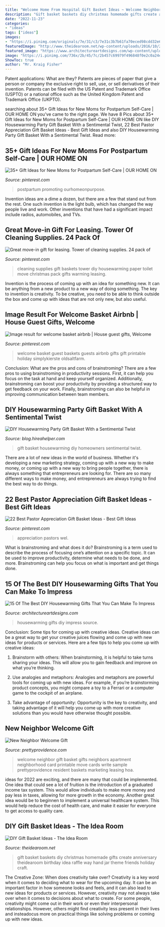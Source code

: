 ```yaml
---
title: "Welcome Home From Hospital Gift Basket Ideas ~ Welcome Neighbor Gift Basket Gifts Neighbors Apartment Neighborhood Card Printable Move Cards Write Sample Prettyprovidence Resident Baskets Marketing Leasing Hoa"
description: "Gift basket baskets diy christmas homemade gifts create anniversary theidearoom birthday idea raffle way hand jar theme friends holiday craft"
date: "2022-11-23"
categories:
- "ideas"
tags: ["ideas"]
images:
- "https://i.pinimg.com/originals/7e/31/c3/7e31c3b7b61fa70eced98cdd32e65520.jpg"
featuredImage: "http://www.theidearoom.net/wp-content/uploads/2016/10/25-DIY-Gift-Basket-Ideas.png"
featured_image: "https://www.architectureartdesigns.com/wp-content/uploads/2017/01/15-Of-The-Best-DIY-Housewarming-Gifts-That-You-Can-Make-To-Impress-2.jpg"
image: "https://i.pinimg.com/736x/2b/45/7c/2b457c69979f496848f0e2c0a24eae5d--cleaning-supplies--packs.jpg"
ShowToc: true
author: "Mr. Kraig Fisher"
---
```



Patent applications: What are they?
Patents are pieces of paper that give a person or company the exclusive right to sell, use, or sell derivatives of their invention. Patents can be filed with the US Patent and Trademark Office (USPTO) or a national office such as the United Kingdom Patent and Trademark Office (UKPTO).

	

		
searching about 35+ Gift Ideas for New Moms for Postpartum Self-Care | OUR HOME ON you've came to the right page. We have 8 Pics about 35+ Gift Ideas for New Moms for Postpartum Self-Care | OUR HOME ON like DIY Housewarming Party Gift Basket With a Sentimental Twist, 22 Best Pastor Appreciation Gift Basket Ideas - Best Gift Ideas and also DIY Housewarming Party Gift Basket With a Sentimental Twist. Read more:
		
    
## 35+ Gift Ideas For New Moms For Postpartum Self-Care | OUR HOME ON

<img loading=lazy src="https://i.pinimg.com/736x/85/99/bd/8599bd5fbea825de7dfb762bc6e25f79.jpg" onerror="this.onerror=null;this.src='https://tse3.mm.bing.net/th?id=OIP.RkReFQsYWietZnTlgBsFDgHaMx&amp;pid=15.1';" alt="35+ Gift Ideas for New Moms for Postpartum Self-Care | OUR HOME ON">

_Source: pinterest.com_

>postpartum promoting ourhomeonpurpose. 

	

Invention ideas are a dime a dozen, but there are a few that stand out from the rest. One such invention is the light bulb, which has changed the way people live and work. Other inventions that have had a significant impact include radios, automobiles, and TVs.

    
## Great Move-in Gift For Leasing. Tower Of Cleaning Supplies. 24 Pack Of

<img loading=lazy src="https://i.pinimg.com/736x/2b/45/7c/2b457c69979f496848f0e2c0a24eae5d--cleaning-supplies--packs.jpg" onerror="this.onerror=null;this.src='https://tse4.mm.bing.net/th?id=OIP.pykdiktdX_m8MCNMSKvlxwHaJ3&amp;pid=15.1';" alt="Great move-in gift for leasing. Tower of cleaning supplies. 24 pack of">

_Source: pinterest.com_

>cleaning supplies gift baskets tower diy housewarming paper toilet move christmas pack gifts warming leasing. 

	

Invention is the process of coming up with an idea for something new. It can be anything from a new product to a new way of doing something. The key to invention is creativity. To be creative, you need to be able to think outside the box and come up with ideas that are not only new, but also useful.

    
## Image Result For Welcome Basket Airbnb | House Guest Gifts, Welcome

<img loading=lazy src="https://i.pinimg.com/originals/7e/31/c3/7e31c3b7b61fa70eced98cdd32e65520.jpg" onerror="this.onerror=null;this.src='https://tse2.mm.bing.net/th?id=OIP.hYnGDAE1Gl7qdNmoPcknMQHaLM&amp;pid=15.1';" alt="Image result for welcome basket airbnb | House guest gifts, Welcome">

_Source: pinterest.com_

>welcome basket guest baskets guests airbnb gifts gift printable holiday simplykierste oldsaltfarm. 

	

Conclusion: What are the pros and cons of brainstroming?
There are a few pros to using brainstroming in productivity sessions. First, it can help you focus on the task at hand and keep yourself organized. Additionally, brainstroming can boost your productivity by providing a structured way to get feedback on your work. Finally, brainstroming can also be helpful in improving communication between team members.

    
## DIY Housewarming Party Gift Basket With A Sentimental Twist

<img loading=lazy src="http://blog.hireahelper.com/wp-content/uploads/2014/02/New-Home-Gift-Basket-740x1024.jpg" onerror="this.onerror=null;this.src='https://tse2.mm.bing.net/th?id=OIP.rj9KU9rbzULArK8dS252PwHaKP&amp;pid=15.1';" alt="DIY Housewarming Party Gift Basket With a Sentimental Twist">

_Source: blog.hireahelper.com_

>gift basket housewarming diy homeowners sentimental twist. 

	

There are a lot of new ideas in the world of business. Whether it's developing a new marketing strategy, coming up with a new way to make money, or coming up with a new way to bring people together, there is always something that entrepreneurs are looking for. There are so many different ways to make money, and entrepreneurs are always trying to find the best way to do things.

    
## 22 Best Pastor Appreciation Gift Basket Ideas - Best Gift Ideas

<img loading=lazy src="https://i.pinimg.com/736x/15/5f/05/155f0515b3275eeb05e7cc1a4eadbeb9.jpg" onerror="this.onerror=null;this.src='https://tse2.mm.bing.net/th?id=OIP.tGFlhYAgPzrBPlbQveMEAgAAAA&amp;pid=15.1';" alt="22 Best Pastor Appreciation Gift Basket Ideas - Best Gift Ideas">

_Source: pinterest.com_

>appreciation pastors wel. 

	

What is brainstroming and what does it do?
Brainstroming is a term used to describe the process of focusing one’s attention on a specific topic. It can be used to improve productivity, determine what needs to be done, and more. Brainstroming can help you focus on what is important and get things done.

    
## 15 Of The Best DIY Housewarming Gifts That You Can Make To Impress

<img loading=lazy src="https://www.architectureartdesigns.com/wp-content/uploads/2017/01/15-Of-The-Best-DIY-Housewarming-Gifts-That-You-Can-Make-To-Impress-2.jpg" onerror="this.onerror=null;this.src='https://tse1.mm.bing.net/th?id=OIP.Mf6k29ZCE6HtccvZbHIQ3gHaLD&amp;pid=15.1';" alt="15 Of The Best DIY Housewarming Gifts That You Can Make To Impress">

_Source: architectureartdesigns.com_

>housewarming gifts diy impress source. 

	

Conclusion: Some tips for coming up with creative ideas.
Creative ideas can be a great way to get your creative juices flowing and come up with new ideas for products or services. Here are a few tips to help you come up with creative ideas:
1. Brainstorm with others: When brainstorming, it is helpful to take turns sharing your ideas. This will allow you to gain feedback and improve on what you’re thinking.

2. Use analogies and metaphors: Analogies and metaphors are powerful tools for coming up with new ideas. For example, if you’re brainstorming product concepts, you might compare a toy to a Ferrari or a computer game to the cockpit of an airplane.

3. Take advantage of opportunity: Opportunity is the key to creativity, and taking advantage of it will help you come up with more creative solutions than you would have otherwise thought possible.

    
## New Neighbor Welcome Gift

<img loading=lazy src="http://prettyprovidence.com/wp-content/uploads/2014/10/neighbgifttag.jpg" onerror="this.onerror=null;this.src='https://tse4.mm.bing.net/th?id=OIP.2eg7Fx3IxQ-J8dENkV3DlAHaLH&amp;pid=15.1';" alt="New Neighbor Welcome Gift">

_Source: prettyprovidence.com_

>welcome neighbor gift basket gifts neighbors apartment neighborhood card printable move cards write sample prettyprovidence resident baskets marketing leasing hoa. 

	

ideas for 2022 are exciting, and there are many that could be implemented. One idea that could see a lot of fruition is the introduction of a graduated income tax system. This would allow individuals to make more money and pay less in taxes, allowing for more growth in the economy. Another great idea would be to beginnen to implement a universal healthcare system. This would help reduce the cost of health care, and make it easier for everyone to get access to quality care.

    
## DIY Gift Basket Ideas - The Idea Room

<img loading=lazy src="http://www.theidearoom.net/wp-content/uploads/2016/10/25-DIY-Gift-Basket-Ideas.png" onerror="this.onerror=null;this.src='https://tse1.mm.bing.net/th?id=OIP.TPTRY4OKaSJEPKmPSVLxigHaLH&amp;pid=15.1';" alt="DIY Gift Basket Ideas - The Idea Room">

_Source: theidearoom.net_

>gift basket baskets diy christmas homemade gifts create anniversary theidearoom birthday idea raffle way hand jar theme friends holiday craft. 

	

The Creative Zone: When does creativity take over?
Creativity is a key word when it comes to deciding what to wear for the upcoming day. It can be an important factor in how someone looks and feels, and it can also lead to new ideas for products or services. However, creativity may not always take over when it comes to decisions about what to create. For some people, creativity might come out in their work or even their interpersonal relationships. However, others might find creativity less present in their lives and insteadocus more on practical things like solving problems or coming up with new ideas.

